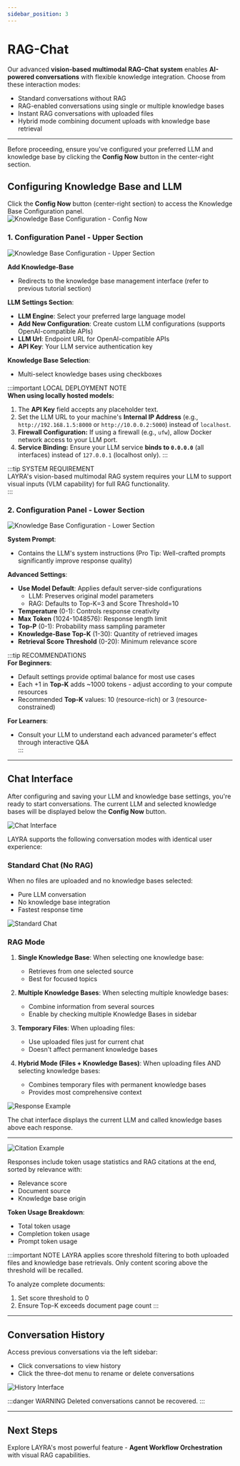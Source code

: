 ```yaml
---
sidebar_position: 3
---
```


# RAG-Chat

Our advanced **vision-based multimodal RAG-Chat system** enables **AI-powered conversations** with flexible knowledge integration. Choose from these interaction modes:

- Standard conversations without RAG
- RAG-enabled conversations using single or multiple knowledge bases
- Instant RAG conversations with uploaded files
- Hybrid mode combining document uploads with knowledge base retrieval

---

Before proceeding, ensure you've configured your preferred LLM and knowledge base by clicking the **Config Now** button in the center-right section.

## Configuring Knowledge Base and LLM

Click the **Config Now** button (center-right section) to access the Knowledge Base Configuration panel.  
![Knowledge Base Configuration - Config Now](./img/Knowledge-Base-Config-Now.png)

### 1. Configuration Panel - Upper Section

![Knowledge Base Configuration - Upper Section](./img/Knowledge-Base-Configuration-Upper-Section.png)

**Add Knowledge-Base**

- Redirects to the knowledge base management interface (refer to previous tutorial section)

**LLM Settings Section**:

- **LLM Engine**: Select your preferred large language model
- **Add New Configuration**: Create custom LLM configurations (supports OpenAI-compatible APIs)
- **LLM Url**: Endpoint URL for OpenAI-compatible APIs
- **API Key**: Your LLM service authentication key

**Knowledge Base Selection**:

- Multi-select knowledge bases using checkboxes

:::important LOCAL DEPLOYMENT NOTE  
**When using locally hosted models:**

1. The **API Key** field accepts any placeholder text.
2. Set the LLM URL to your machine's **Internal IP Address** (e.g., `http://192.168.1.5:8000` or `http://10.0.0.2:5000`) instead of `localhost`.
3. **Firewall Configuration:** If using a firewall (e.g., `ufw`), allow Docker network access to your LLM port.
4. **Service Binding:** Ensure your LLM service **binds to `0.0.0.0`** (all interfaces) instead of `127.0.0.1` (localhost only).
:::

:::tip SYSTEM REQUIREMENT  
LAYRA's vision-based multimodal RAG system requires your LLM to support visual inputs (VLM capability) for full RAG functionality.  
:::

### 2. Configuration Panel - Lower Section

![Knowledge Base Configuration - Lower Section](./img/Knowledge-Base-Configuration-Lower-Section.png)

**System Prompt**:

- Contains the LLM's system instructions (Pro Tip: Well-crafted prompts significantly improve response quality)

**Advanced Settings**:

- **Use Model Default**: Applies default server-side configurations
  - LLM: Preserves original model parameters
  - RAG: Defaults to Top-K=3 and Score Threshold=10
- **Temperature** (0-1): Controls response creativity
- **Max Token** (1024-1048576): Response length limit
- **Top-P** (0-1): Probability mass sampling parameter
- **Knowledge-Base Top-K** (1-30): Quantity of retrieved images
- **Retrieval Score Threshold** (0-20): Minimum relevance score

:::tip RECOMMENDATIONS  
**For Beginners**:

- Default settings provide optimal balance for most use cases
- Each +1 in **Top-K** adds ~1000 tokens - adjust according to your compute resources
- Recommended **Top-K** values: 10 (resource-rich) or 3 (resource-constrained)

**For Learners**:

- Consult your LLM to understand each advanced parameter's effect through interactive Q&A  
  :::

---

## Chat Interface

After configuring and saving your LLM and knowledge base settings, you're ready to start conversations. The current LLM and selected knowledge bases will be displayed below the **Config Now** button.

![Chat Interface](./img/chat-interface.png)

LAYRA supports the following conversation modes with identical user experience:

### Standard Chat (No RAG)

When no files are uploaded and no knowledge bases selected:

- Pure LLM conversation
- No knowledge base integration
- Fastest response time

![Standard Chat](./img/standard-chat.png)

### RAG Mode

1. **Single Knowledge Base**:
   When selecting one knowledge base:

   - Retrieves from one selected source
   - Best for focused topics

2. **Multiple Knowledge Bases**:
   When selecting multiple knowledge bases:

   - Combine information from several sources
   - Enable by checking multiple Knowledge Bases in sidebar

3. **Temporary Files**:
   When uploading files:

   - Use uploaded files just for current chat
   - Doesn't affect permanent knowledge bases

4. **Hybrid Mode (Files + Knowledge Bases)**:
   When uploading files AND selecting knowledge bases:
   - Combines temporary files with permanent knowledge bases
   - Provides most comprehensive context

![Response Example](./img/response-example.png)

The chat interface displays the current LLM and called knowledge bases above each response.

---

![Citation Example](./img/citation-example.png)

Responses include token usage statistics and RAG citations at the end, sorted by relevance with:

- Relevance score
- Document source
- Knowledge base origin

**Token Usage Breakdown**:

- Total token usage
- Completion token usage
- Prompt token usage

:::important NOTE
LAYRA applies score threshold filtering to both uploaded files and knowledge base retrievals. Only content scoring above the threshold will be recalled.

To analyze complete documents:

1. Set score threshold to 0
2. Ensure Top-K exceeds document page count
   :::

---

## Conversation History

Access previous conversations via the left sidebar:

- Click conversations to view history
- Click the three-dot menu to rename or delete conversations

![History Interface](./img/history-interface.png)

:::danger WARNING
Deleted conversations cannot be recovered.
:::

---

## Next Steps

Explore LAYRA's most powerful feature - **Agent Workflow Orchestration** with visual RAG capabilities.

